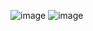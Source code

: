 ![image](https://github.com/user-attachments/assets/1d28109a-cbff-42f9-b845-f9f8d6fb6cc7)
![image](https://github.com/user-attachments/assets/39d5130a-20b7-40c0-aa2d-6fda4e25095f)